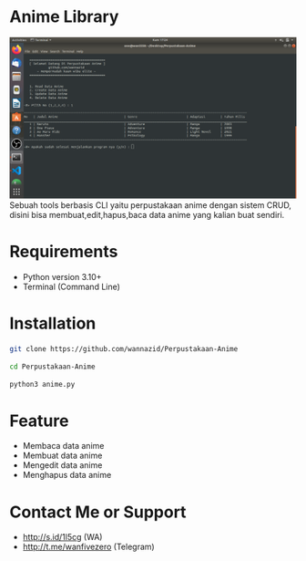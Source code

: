 # Anime Library
![alt text](https://github.com/wannazid/Perpustakaan-Anime/blob/master/Screenshot%20from%202022-11-10%2017-24-58.png)
Sebuah tools berbasis CLI yaitu perpustakaan anime dengan sistem CRUD, disini bisa membuat,edit,hapus,baca data anime yang kalian buat sendiri.

# Requirements
- Python version 3.10+
- Terminal (Command Line)

# Installation
```bash
git clone https://github.com/wannazid/Perpustakaan-Anime
```
```bash
cd Perpustakaan-Anime
```
```bash
python3 anime.py
```
# Feature
- Membaca data anime
- Membuat data anime
- Mengedit data anime
- Menghapus data anime

# Contact Me or Support
- http://s.id/1l5cg (WA)
- http://t.me/wanfivezero (Telegram)
